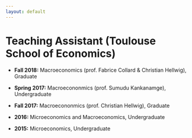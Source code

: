 ```yaml
---
layout: default
---
```


# Teaching Assistant (Toulouse School of Economics)


* **Fall 2018:** Macroeconomics (prof. Fabrice Collard & Christian Hellwig), Graduate

* **Spring 2017:** Macroecononmics (prof. Sumudu Kankanamge), Undergraduate
* **Fall 2017:** Macroecononmics (prof. Christian Hellwig), Graduate
* **2016:** Microeconomics and Macroeconomics, Undergraduate
* **2015:** Microeconomics, Undergraduate
